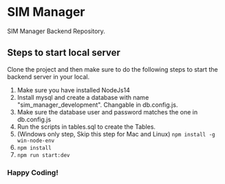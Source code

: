 # SIM Manager
SIM Manager Backend Repository.

## Steps to start local server
Clone the project and then make sure to do the following steps to start the backend server in your local.

1. Make sure you have installed NodeJs14
2. Install mysql and create a database with name "sim_manager_development". Changable in db.config.js.
3. Make sure the database user and password matches the one in db.config.js
4. Run the scripts in tables.sql to create the Tables.
5. (Windows only step, Skip this step for Mac and Linux) `npm install -g win-node-env`
6. `npm install`
7. `npm run start:dev`

### Happy Coding!
